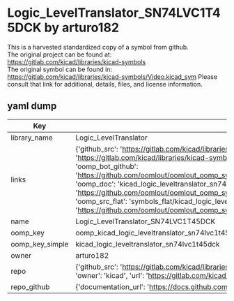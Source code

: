 # Logic_LevelTranslator_SN74LVC1T45DCK by arturo182  
This is a harvested standardized copy of a symbol from github.  
The original project can be found at:  
https://gitlab.com/kicad/libraries/kicad-symbols  
The original symbol can be found in:
https://gitlab.com/kicad/libraries/kicad-symbols/Video.kicad_sym
Please consult that link for additional, details, files, and license information.  
## yaml dump  
| Key | Value |  
| --- | --- |  
| library_name | Logic_LevelTranslator |  
| links | {'github_src': 'https://gitlab.com/kicad/libraries/kicad-symbols/Video.kicad_sym', 'github_src_repo': 'https://gitlab.com/kicad/libraries/kicad-symbols', 'oomp_bot': 'kicad_logic_leveltranslator_sn74lvc1t45dck/working', 'oomp_bot_github': 'https://github.com/oomlout/oomlout_oomp_symbol_bot/tree/main/kicad_logic_leveltranslator_sn74lvc1t45dck/working', 'oomp_doc': 'kicad_logic_leveltranslator_sn74lvc1t45dck/working', 'oomp_doc_github': 'https://github.com/oomlout/oomlout_oomp_symbol_doc/tree/main/kicad_logic_leveltranslator_sn74lvc1t45dck/working', 'oomp_src_flat': 'symbols_flat/kicad_logic_leveltranslator_sn74lvc1t45dck/working', 'oomp_src_flat_github': 'https://github.com/oomlout/oomlout_oomp_symbol_src/tree/main/kicad_logic_leveltranslator_sn74lvc1t45dck/working'} |  
| name | Logic_LevelTranslator_SN74LVC1T45DCK |  
| oomp_key | oomp_kicad_logic_leveltranslator_sn74lvc1t45dck |  
| oomp_key_simple | kicad_logic_leveltranslator_sn74lvc1t45dck |  
| owner | arturo182 |  
| repo | {'github_src': 'https://gitlab.com/kicad/libraries/kicad-symbols/Video.kicad_sym', 'name': 'libraries/kicad-symbols', 'owner': 'kicad', 'url': 'https://gitlab.com/kicad/libraries/kicad-symbols'} |  
| repo_github | {'documentation_url': 'https://docs.github.com/rest/repos/repos#get-a-repository', 'message': 'Not Found'} |  

